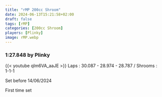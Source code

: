```yaml
---
title: "rMP 200cc Shroom"
date: 2024-06-13T15:21:58+02:00
draft: false
tags: [rMP]
categories: [200cc Shroom]
players: [Plinky]
image: rMP.webp
---
```

### 1:27.848 by Plinky

{{< youtube qIm6VA_aaJE >}}
Laps : 30.087 - 28.974 - 28.787 /
Shrooms : 1-1-1

Set before 14/06/2024

First time set